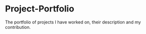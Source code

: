 # Project-Portfolio
The portfolio of projects I have worked on, their description and my contribution.
